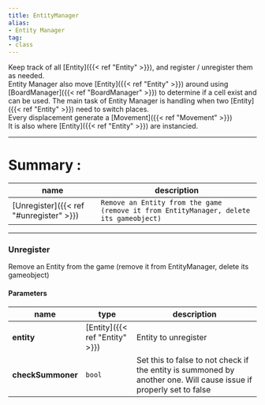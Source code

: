 ```yaml
---
title: EntityManager
alias: 
- Entity Manager
tag: 
- class
---
```

Keep track of all [Entity]({{< ref "Entity" >}}), and register / unregister them as needed.\
Entity Manager also move [Entity]({{< ref "Entity" >}}) around using [BoardManager]({{< ref "BoardManager" >}}) to determine if a cell exist and can be used. The main task of Entity Manager is handling when two [Entity]({{< ref "Entity" >}}) need to switch places.\
Every displacement generate a [Movement]({{< ref "Movement" >}})\
It is also where [Entity]({{< ref "Entity" >}}) are instancied.

---
# Summary :
name|description
----|----
[Unregister]({{< ref "#unregister\" >}}) | `Remove an Entity from the game (remove it from EntityManager, delete its gameobject)`

---
### Unregister
Remove an Entity from the game (remove it from EntityManager, delete its gameobject)

#### Parameters
name|type|description
-----|-----|-----
**entity**|[Entity]({{< ref "Entity" >}})|Entity to unregister
**checkSummoner**|`bool`|Set this to false to not check if the entity is summoned by another one. Will cause issue if properly set to false
